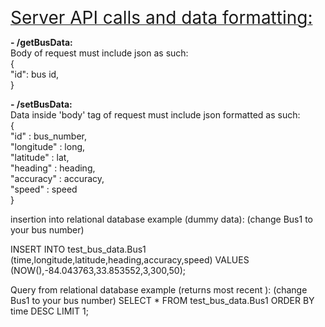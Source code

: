 <u><span style="font-size:2em;">Server API calls and data formatting:</span></u>

<b>- /getBusData:</b><br>
Body of request must include json as such:</br>
{</br>
"id": bus id,
</br>
}</br>

<b>- /setBusData:</b></br>
Data inside 'body' tag of request must include json formatted as such:</br>
{</br>
"id" : bus_number,</br>
"longitude" : long,</br>
"latitude" : lat,</br>
"heading" : heading,</br>
"accuracy" : accuracy,</br>
"speed" : speed</br>
}

insertion into relational database example (dummy data):
(change Bus1 to your bus number)

INSERT INTO test_bus_data.Bus1 (time,longitude,latitude,heading,accuracy,speed)
VALUES (NOW(),-84.043763,33.853552,3,300,50);

Query from relational database example (returns most recent ):
(change Bus1 to your bus number)
SELECT \*
FROM test_bus_data.Bus1
ORDER BY time DESC
LIMIT 1;
